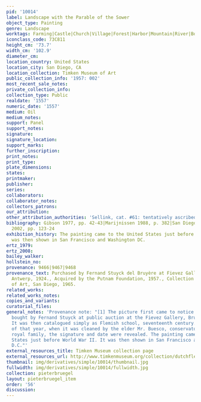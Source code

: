 ```yaml
---
pid: '10014'
label: Landscape with the Parable of the Sower
object_type: Painting
genre: Landscape
worktags: Farming|Castle|Church|Village|Forest|Harbor|Mountain|River|Boat
iconclass_code: 73C811
height_cm: '73.7'
width_cm: '102.9'
diameter_cm:
location_country: United States
location_city: San Diego, CA
location_collection: Timken Museum of Art
public_collection_info: '1957: 002'
most_recent_sale_notes:
private_collection_info:
collection_type: Public
realdate: '1557'
numeric_date: '1557'
medium: Oil
medium_notes:
support: Panel
support_notes:
signature:
signature_location:
support_marks:
further_inscription:
print_notes:
print_type:
plate_dimensions:
states:
printmaker:
publisher:
series:
collaborators:
collaborator_notes:
collectors_patrons:
our_attribution:
other_attribution_authorities: 'Sellink, cat. #61: tentatively ascribed, accepted.'
bibliography: Gibson 1977, pp. 42-43|Marijnissen 1988, p. 382|San Diego 1996, p. 11|Roberts-Jones
  2002, pp. 123-24
exhibition_history: The painting came to the United States just before World War II.  It
  was then shown in San Francisco and Washington DC.
ertz_1979:
ertz_2008:
bailey_walker:
hollstein_no:
provenance: 9466|9467|9468
provenance_text: Purchased by Fernand Stuyck del Bruyère at Fievez Gallerey, Brussels,
  Antwerp, 1924., Acquired by the Putnam Foundation, 1957., Collection of Timken Museum
  of Art, San Diego, 1965.
related_works:
related_works_notes:
copies_and_variants:
curatorial_files:
general_notes: 'Provenance note: "[1] The picture first came to notice when it was
  bought by Fernand Stuyck at public auction at the Fievez Gallery, Brussels, in 1924.
  It was then catalogued simply as Flemish school, seventeenth century. In December
  of that year, when it was cleaned by the elder Mr. Buesco, conservator for the Belgian
  royal family, the signature and date were revealed. The painting came to the United
  States just before World War II. It was then shown in San Francisco and Washington,
  D.C."'
external_resources_title: Timken Museum collection page
external_resources_url: http://www.timkenmuseum.org/collection/dutchflemish/parable-sower-1557
thumbnail: img/derivatives/simple/10014/thumbnail.jpg
fullwidth: img/derivatives/simple/10014/fullwidth.jpg
collection: pieterbruegel
layout: pieterbruegel_item
order: '56'
discussion:
---
```

